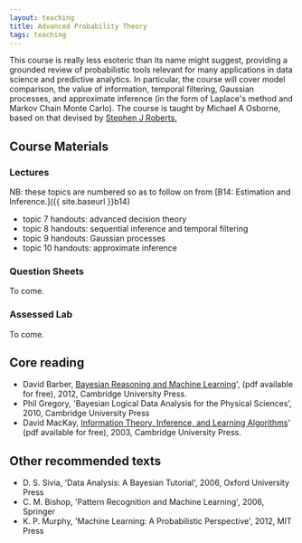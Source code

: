```yaml
---
layout: teaching
title: Advanced Probability Theory
tags: teaching
---
```


This course is really less esoteric than its name might suggest, providing a grounded review of probabilistic tools relevant for many applications in data science and predictive analytics. In particular, the course will cover model comparison, the value of information, temporal filtering, Gaussian processes, and approximate inference (in the form of Laplace's method and Markov Chain Monte Carlo). The course is taught by Michael A Osborne, based on that devised by [Stephen J Roberts.](http://www.robots.ox.ac.uk/~sjrob/)


## Course Materials

### Lectures
NB: these topics are numbered so as to follow on from [B14: Estimation and Inference.]({{ site.baseurl }}b14)

<ul class='plus'>
    <li>topic 7 handouts: advanced decision theory</li>
    <li>topic 8 handouts: sequential inference and temporal filtering</li>
    <li>topic 9 handouts: Gaussian processes</li>
    <li>topic 10 handouts: approximate inference</li>
</ul>


### Question Sheets

To come.

### Assessed Lab

To come.

## Core reading

<ul class='plus'>
<li>David Barber, <a href="http://web4.cs.ucl.ac.uk/staff/D.Barber/pmwiki/pmwiki.php?n=Brml.Online"> Bayesian Reasoning and Machine Learning</a>', (pdf available for free), 2012, Cambridge University Press.</li>
<li>Phil Gregory, 'Bayesian Logical Data Analysis for the Physical Sciences&rsquo;, 2010, Cambridge University Press</li>
<li>David MacKay, <a href="http://www.inference.phy.cam.ac.uk/itprnn/book.html"> Information Theory, Inference, and Learning Algorithms</a>' (pdf available for free), 2003, Cambridge University Press.</li>
</ul>

<h2>Other recommended texts</h2>

<ul class='plus'>
<li>D. S. Sivia, 'Data Analysis: A Bayesian Tutorial', 2006, Oxford University Press</li>
<li>C. M. Bishop, 'Pattern Recognition and Machine Learning', 2006, Springer</li>
<li>K. P. Murphy, 'Machine Learning: A Probabilistic Perspective', 2012, MIT Press</li>
</ul>

